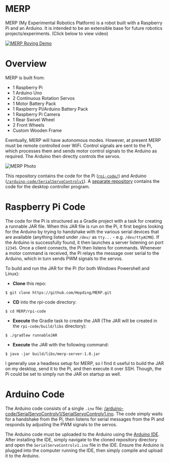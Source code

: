 # MERP
MERP (My Experimental Robotics Platform) is a robot built with a Raspberry Pi and an Arduino. It is intended to be an extensible base for future robotics projects/experiments. (Click below to view video)

[![MERP Roving Demo](http://hopding.com/img/merp-video-screenshot.PNG)](https://www.youtube.com/watch?v=waLDvPaleoY)

# Overview
MERP is built from:

* 1 Raspberry Pi
* 1 Arduino Uno
* 2 Continuous Rotation Servos
* 1 Motor Battery Pack
* 1 Raspberry Pi/Arduino Battery Pack
* 1 Raspberry Pi Camera
* 1 Rear Swivel Wheel
* 2 Front Wheels
* Custom Wooden Frame

Eventually, MERP will have autonomous modes. However, at present MERP must be remote controlled over WiFi. Control signals are sent to the Pi, which processes them and sends motor control signals to the Arduino as required. The Arduino then directly controls the servos.

![MERP Photo](http://hopding.com/img/merp-photo-3.jpg)

This repository contains the code for the Pi ([`rpi-code/`](https://github.com/Hopding/MERP/tree/master/rpi-code)) and Arduino ([`/arduino-code/SerialServoControlv1`](https://github.com/Hopding/MERP/tree/master/arduino-code/SerialServoControlv1`)). A [separate repository](https://github.com/Hopding/Merp-Controller) contains the code for the desktop controller program.

# Raspberry Pi Code
The code for the Pi is structured as a Gradle project with a task for creating a runnable JAR file. When this JAR file is run on the Pi, it first begins looking for the Arduino by trying to handshake with the various serial devices that are available (anything listed under `/dev/` as `tty...` - e.g. `/dev/ttyACM0`). If the Arduino is successfully found, it then launches a server listening on port `12345`. Once a client connects, the Pi then listens for commands. Whenever a motor command is received, the Pi relays the message over serial to the Arduino, which in turn sends PWM signals to the servos.

To build and run the JAR for the Pi (for both Windows Powershell and Linux):

* **Clone** this repo: 
```
$ git clone https://github.com/Hopding/MERP.git
```
* **CD** into the rpi-code directory: 
```
$ cd MERP/rpi-code
```
* **Execute** the Gradle task to create the JAR (The JAR will be created in the `rpi-code/build/libs` directory): 
```
$ ./gradlew runnableJAR
```
* **Execute** the JAR with the following command:
```
$ java -jar build/libs/merp-server-1.0.jar
```

I generally use a headless setup for MERP, so I find it useful to build the JAR on my desktop, send it to the Pi, and then execute it over SSH. Though, the Pi could be set to simply run the JAR on startup as well.

# Arduino Code
The Arduino code consists of a single `.ino` file: [/arduino-code/SerialServoControlv1/SerialServoControlv1.ino](https://github.com/Hopding/MERP/blob/master/arduino-code/SerialServoControlv1/SerialServoControlv1.ino). The code simply waits for a handshake from the Pi, then listens for serial messages from the Pi and responds by adjusting the PWM signals to the servos.

The Arduino code must be uploaded to the Arduino using the [Arduino IDE](https://www.arduino.cc/en/Main/Software). After installing the IDE, simply navigate to the cloned repository directory and open the `SerialServoControlv1.ino` file in the IDE. Ensure the Arduino is plugged into the computer running the IDE, then simply compile and upload it to the Arduino.